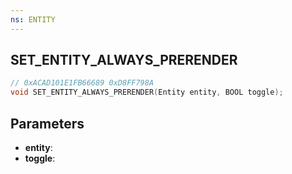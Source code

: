 ```yaml
---
ns: ENTITY
---
```

## SET_ENTITY_ALWAYS_PRERENDER

```c
// 0xACAD101E1FB66689 0xD8FF798A
void SET_ENTITY_ALWAYS_PRERENDER(Entity entity, BOOL toggle);
```


## Parameters
* **entity**: 
* **toggle**: 

